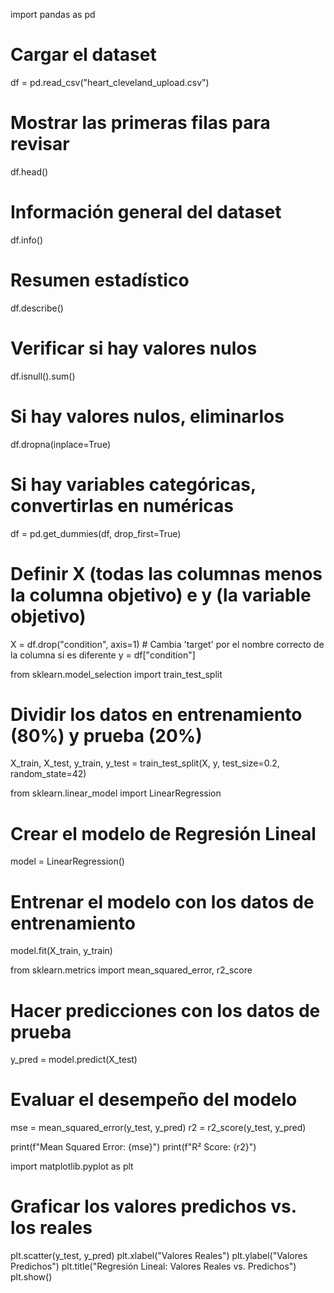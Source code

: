 import pandas as pd

# Cargar el dataset
df = pd.read_csv("heart_cleveland_upload.csv")

# Mostrar las primeras filas para revisar
df.head()

# Información general del dataset
df.info()

# Resumen estadístico
df.describe()

# Verificar si hay valores nulos
df.isnull().sum()

# Si hay valores nulos, eliminarlos
df.dropna(inplace=True)

# Si hay variables categóricas, convertirlas en numéricas
df = pd.get_dummies(df, drop_first=True)

# Definir X (todas las columnas menos la columna objetivo) e y (la variable objetivo)
X = df.drop("condition", axis=1)  # Cambia 'target' por el nombre correcto de la columna si es diferente
y = df["condition"]

from sklearn.model_selection import train_test_split

# Dividir los datos en entrenamiento (80%) y prueba (20%)
X_train, X_test, y_train, y_test = train_test_split(X, y, test_size=0.2, random_state=42)

from sklearn.linear_model import LinearRegression

# Crear el modelo de Regresión Lineal
model = LinearRegression()

# Entrenar el modelo con los datos de entrenamiento
model.fit(X_train, y_train)

from sklearn.metrics import mean_squared_error, r2_score

# Hacer predicciones con los datos de prueba
y_pred = model.predict(X_test)

# Evaluar el desempeño del modelo
mse = mean_squared_error(y_test, y_pred)
r2 = r2_score(y_test, y_pred)

print(f"Mean Squared Error: {mse}")
print(f"R² Score: {r2}")

import matplotlib.pyplot as plt

# Graficar los valores predichos vs. los reales
plt.scatter(y_test, y_pred)
plt.xlabel("Valores Reales")
plt.ylabel("Valores Predichos")
plt.title("Regresión Lineal: Valores Reales vs. Predichos")
plt.show()
